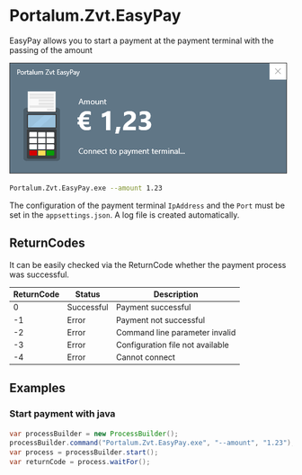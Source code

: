 # Portalum.Zvt.EasyPay

EasyPay allows you to start a payment at the payment terminal with the passing of the amount

![Portalum.Zvt.EasyPay](/doc/EasyPay.png)

```bash
Portalum.Zvt.EasyPay.exe --amount 1.23
```

The configuration of the payment terminal `IpAddress` and the `Port` must be set in the `appsettings.json`. A log file is created automatically.

## ReturnCodes
It can be easily checked via the ReturnCode whether the payment process was successful.

ReturnCode | Status | Description | 
--- | --- | --- |
0 | Successful | Payment successful |
-1 | Error | Payment not successful |
-2 | Error | Command line parameter invalid |
-3 | Error | Configuration file not available |
-4 | Error | Cannot connect |

## Examples

### Start payment with java

```java
var processBuilder = new ProcessBuilder();
processBuilder.command("Portalum.Zvt.EasyPay.exe", "--amount", "1.23");
var process = processBuilder.start();
var returnCode = process.waitFor();
```

